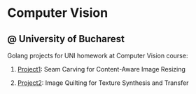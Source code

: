 # Computer Vision 
## @ University of Bucharest

Golang projects for UNI homework at Computer Vision course:
1. [Project1](https://github.com/heracle/computer_vision/blob/master/project1/README.md): 
Seam Carving for Content-Aware Image Resizing

2. [Project2](https://github.com/heracle/computer_vision/blob/master/project2/README.md):
Image Quilting for Texture Synthesis and Transfer
   